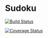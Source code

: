# Sudoku

[![Build Status](https://travis-ci.org/LucaSor1a/Sudoku.svg?branch=master)](https://travis-ci.org/LucaSor1a/Sudoku)

[![Coverage Status](https://coveralls.io/repos/github/LucaSor1a/Sudoku/badge.svg?branch=master)](https://coveralls.io/github/LucaSor1a/Sudoku?branch=master)
